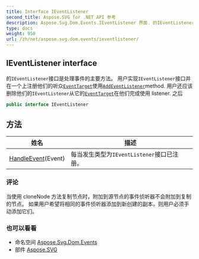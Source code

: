 ```yaml
---
title: Interface IEventListener
second_title: Aspose.SVG for .NET API 参考
description: Aspose.Svg.Dom.Events.IEventListener 界面. 的IEventListener接口是处理事件的主要方法 用户实现IEventListener接口并在一个上注册他们的听众EventTarget使用AddEventListenermethod. 用户还应该删除他们的IEventListener从它的EventTarget在他们完成使用 listener. 之后
type: docs
weight: 950
url: /zh/net/aspose.svg.dom.events/ieventlistener/
---
```

## IEventListener interface

的`IEventListener`接口是处理事件的主要方法。 用户实现`IEventListener`接口并在一个上注册他们的听众[`EventTarget`](../../aspose.svg.dom/eventtarget/)使用[`AddEventListener`](../../aspose.svg.dom/eventtarget/addeventlistener/)method. 用户还应该删除他们的`IEventListener`从它的[`EventTarget`](../../aspose.svg.dom/eventtarget/)在他们完成使用 listener. 之后

```csharp
public interface IEventListener
```

## 方法

| 姓名 | 描述 |
| --- | --- |
| [HandleEvent](../../aspose.svg.dom.events/ieventlistener/handleevent/)(Event) | 每当发生类型为`IEventListener`接口已注册。 |

### 评论

当使用 cloneNode 方法复制节点时，附加到源节点的事件侦听器不会附加到复制的节点。 如果用户希望将相同的事件侦听器添加到新创建的副本，则用户必须手动添加它们。

### 也可以看看

* 命名空间 [Aspose.Svg.Dom.Events](../../aspose.svg.dom.events/)
* 部件 [Aspose.SVG](../../)


